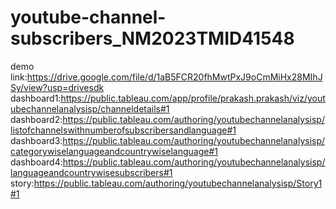 # youtube-channel-subscribers_NM2023TMID41548
demo link:https://drive.google.com/file/d/1aB5FCR20fhMwtPxJ9oCmMiHx28MIhJSy/view?usp=drivesdk
dashboard1:https://public.tableau.com/app/profile/prakash.prakash/viz/youtubechannelanalysisp/channeldetails#1
dashboard2:https://public.tableau.com/authoring/youtubechannelanalysisp/listofchannelswithnumberofsubscribersandlanguage#1
dashboard3:https://public.tableau.com/authoring/youtubechannelanalysisp/categorywiselanguageandcountrywiselanguage#1
dashboard4:https://public.tableau.com/authoring/youtubechannelanalysisp/languageandcountrywisesubscribers#1
story:https://public.tableau.com/authoring/youtubechannelanalysisp/Story1#1

